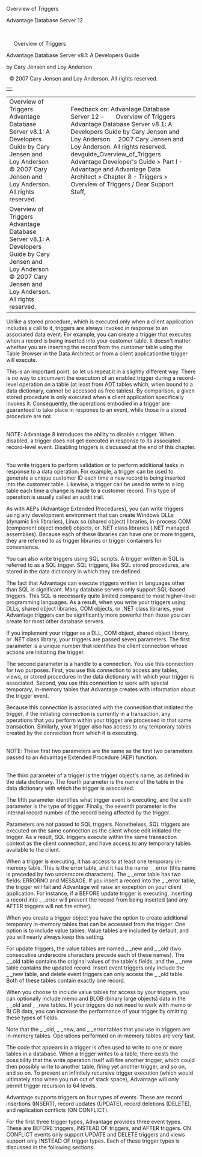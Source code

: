 Overview of Triggers




Advantage Database Server 12  

 

     Overview of Triggers

Advantage Database Server v8.1: A Developers Guide

by Cary Jensen and Loy Anderson

  © 2007 Cary Jensen and Loy Anderson. All rights reserved.

|  |
| --- |
|  |

|  |  |  |  |  |
| --- | --- | --- | --- | --- |
| Overview of Triggers  Advantage Database Server v8.1: A Developers Guide  by Cary Jensen and Loy Anderson    © 2007 Cary Jensen and Loy Anderson. All rights reserved. |  |  | Feedback on: Advantage Database Server 12 -       Overview of Triggers Advantage Database Server v8.1: A Developers Guide by Cary Jensen and Loy Anderson     2007 Cary Jensen and Loy Anderson. All rights reserved. devguide\_Overview\_of\_Triggers Advantage Developer's Guide > Part I - Advantage and Advantage Data Architect > Chapter 8 - Triggers > Overview of Triggers / Dear Support Staff, |  |
| Overview of Triggers  Advantage Database Server v8.1: A Developers Guide  by Cary Jensen and Loy Anderson    © 2007 Cary Jensen and Loy Anderson. All rights reserved. |  |  |  |  |

Unlike a stored procedure, which is executed only when a client application includes a call to it, triggers are always invoked in response to an associated data event. For example, you can create a trigger that executes when a record is being inserted into your customer table. It doesn't matter whether you are inserting the record from the customer table using the Table Browser in the Data Architect or from a client applicationthe trigger will execute.

This is an important point, so let us repeat it in a slightly different way. There is no way to circumvent the execution of an enabled trigger during a record-level operation on a table (at least from ADT tables which, when bound to a data dictionary, cannot be accessed as free tables). By comparison, a given stored procedure is only executed when a client application specifically invokes it. Consequently, the operations embodied in a trigger are guaranteed to take place in response to an event, while those in a stored procedure are not.

   
NOTE: Advantage 8 introduces the ability to disable a trigger. When disabled, a trigger does not get executed in response to its associated record-level event. Disabling triggers is discussed at the end of this chapter.  
 

You write triggers to perform validation or to perform additional tasks in response to a data operation. For example, a trigger can be used to generate a unique customer ID each time a new record is being inserted into the customer table. Likewise, a trigger can be used to write to a log table each time a change is made to a customer record. This type of operation is usually called an audit trail.

As with AEPs (Advantage Extended Procedures), you can write triggers using any development environment that can create Windows DLLs (dynamic link libraries), Linux so (shared object) libraries, in-process COM (component object model) objects, or .NET class libraries (.NET managed assemblies). Because each of these libraries can have one or more triggers, they are referred to as trigger libraries or trigger containers for convenience.

You can also write triggers using SQL scripts. A trigger written in SQL is referred to as a SQL trigger. SQL triggers, like SQL stored procedures, are stored in the data dictionary in which they are defined.

The fact that Advantage can execute triggers written in languages other than SQL is significant. Many database servers only support SQL-based triggers. This SQL is necessarily quite limited compared to most higher-level programming languages. As a result, when you write your triggers using DLLs, shared object libraries, COM objects, or .NET class libraries, your Advantage triggers can be significantly more powerful than those you can create for most other database servers.

If you implement your trigger as a DLL, COM object, shared object library, or .NET class library, your triggers are passed seven parameters. The first parameter is a unique number that identifies the client connection whose actions are initiating the trigger.

The second parameter is a handle to a connection. You use this connection for two purposes. First, you use this connection to access any tables, views, or stored procedures in the data dictionary with which your trigger is associated. Second, you use this connection to work with special temporary, in-memory tables that Advantage creates with information about the trigger event.

Because this connection is associated with the connection that initiated the trigger, if the initiating connection is currently in a transaction, any operations that you perform within your trigger are processed in that same transaction. Similarly, your trigger also has access to any temporary tables created by the connection from which it is executing.

   
NOTE: These first two parameters are the same as the first two parameters passed to an Advantage Extended Procedure (AEP) function.  
 

The third parameter of a trigger is the trigger object's name, as defined in the data dictionary. The fourth parameter is the name of the table in the data dictionary with which the trigger is associated.

The fifth parameter identifies what trigger event is executing, and the sixth parameter is the type of trigger. Finally, the seventh parameter is the internal record number of the record being affected by the trigger.

Parameters are not passed to SQL triggers. Nonetheless, SQL triggers are executed on the same connection as the client whose edit initiated the trigger. As a result, SQL triggers execute within the same transaction context as the client connection, and have access to any temporary tables available to the client.

When a trigger is executing, it has access to at least one temporary in-memory table. This is the error table, and it has the name \_ \_error (this name is preceded by two underscore characters). The \_ \_error table has two fields: ERRORNO and MESSAGE. If you insert a record into the \_ \_error table, the trigger will fail and Advantage will raise an exception on your client application. For instance, if a BEFORE update trigger is executing, inserting a record into \_ \_error will prevent the record from being inserted (and any AFTER triggers will not fire either).

When you create a trigger object you have the option to create additional temporary in-memory tables that can be accessed from the trigger. One option is to include value tables. Value tables are included by default, and you will nearly always keep this setting.

For update triggers, the value tables are named \_ \_new and \_ \_old (two consecutive underscore characters precede each of these names). The \_ \_old table contains the original values of the table's fields, and the \_ \_new table contains the updated record. Insert event triggers only include the \_ \_new table, and delete event triggers can only access the \_ \_old table. Both of these tables contain exactly one record.

When you choose to include value tables for access by your triggers, you can optionally include memo and BLOB (binary large objects) data in the \_ \_old and \_ \_new tables. If your triggers do not need to work with memo or BLOB data, you can increase the performance of your trigger by omitting these types of fields.

Note that the \_ \_old, \_ \_new, and \_ \_error tables that you use in triggers are in-memory tables. Operations performed on in-memory tables are very fast.

The code that appears in a trigger is often used to write to one or more tables in a database. When a trigger writes to a table, there exists the possibility that the write operation itself will fire another trigger, which could then possibly write to another table, firing yet another trigger, and so on, and so on. To prevent an infinitely recursive trigger execution (which would ultimately stop when you run out of stack space), Advantage will only permit trigger recursion to 64 levels.

Advantage supports triggers on four types of events. These are record insertions (INSERT), record updates (UPDATE), record deletions (DELETE), and replication conflicts (ON CONFLICT).

For the first three trigger types, Advantage provides three event types. These are BEFORE triggers, INSTEAD OF triggers, and AFTER triggers. ON CONFLICT events only support UPDATE and DELETE triggers and views support only INSTEAD OF trigger types. Each of these trigger types is discussed in the following sections.